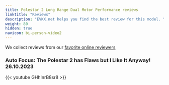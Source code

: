 ```yaml
---
title: Polestar 2 Long Range Dual Motor Performance reviews
linktitle: "Reviews"
description: "EVKX.net helps you find the best review for this model. "
weight: 80
hidden: true
navicon: bi-person-video2
---
```

We collect reviews from our [favorite online reviewers](/guides/evreviewers/)

### Auto Focus: The Polestar 2 has Flaws but I Like It Anyway! 26.10.2023

{{< youtube GHhInrB8sr8 >}}

